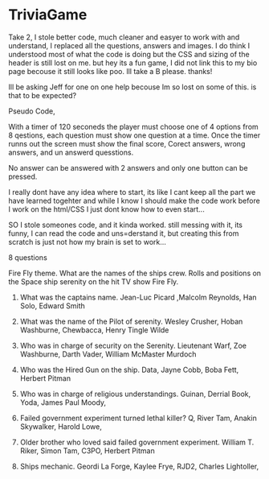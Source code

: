 # TriviaGame
Take 2, I stole better code, much cleaner and easyer to work with and understand, I replaced all the questions, answers and images. I do think I understood most of what the code is doing but the CSS and sizing of the header is still lost on me. but hey its a fun game, I did not link this to my bio page becouse it still looks like poo. Ill take a B please. thanks!

Ill be asking Jeff for one on one help becouse Im so lost on some of this. is that to be expected?


Pseudo Code,

With a timer of 120 seconeds the player must choose one of 4 options from 8 qestions, each question must show one question at a time. Once the timer runns out the screen must show the final score, Corect answers, wrong answers, and un answerd quesstions.

No answer can be answered with 2 answers and only one button can be pressed.

I really dont have any idea where to start, its like I cant keep all the part we have learned togehter and while I know I should make the code work before I work on the html/CSS I just dont know how to even start...

SO I stole someones code, and it kinda worked. still messing with it, its funny, I can read the code and uns=derstand it, but creating this from scratch is just not how my brain is set to work...


8 questions

Fire Fly theme. What are the names of the ships crew.
Rolls and positions on the Space ship serenity on the hit TV show Fire Fly.

1) What was the captains name.
Jean-Luc Picard ,Malcolm Reynolds, Han Solo, Edward Smith

2) What was the name of the Pilot of serenity.
Wesley Crusher, Hoban Washburne, Chewbacca, Henry Tingle Wilde

3) Who was in charge of security on the Serenity.
Lieutenant Warf, Zoe Washburne, Darth Vader, William McMaster Murdoch

4) Who was the Hired Gun on the ship.
Data, Jayne Cobb, Boba Fett, Herbert Pitman

5) Who was in charge of religious understandings.
Guinan, Derrial Book, Yoda, James Paul Moody,

6) Failed government experiment turned lethal killer?
Q, River Tam, Anakin Skywalker, Harold Lowe,

7) Older brother who loved said failed government experiment.
William T. Riker, Simon Tam, C3PO, Herbert Pitman

8) Ships mechanic.
Geordi La Forge, Kaylee Frye, RJD2, Charles Lightoller,

